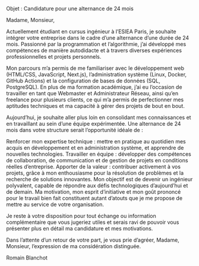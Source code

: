 Objet : Candidature pour une alternance de 24 mois

Madame, Monsieur,

Actuellement étudiant en cursus ingénieur à l’ESIEA Paris, je souhaite intégrer votre entreprise dans le cadre d’une alternance d’une durée de 24 mois. Passionné par la programmation et l’algorithmie, j’ai développé mes compétences de manière autodidacte et à travers diverses expériences professionnelles et projets personnels.

Mon parcours m’a permis de me familiariser avec le développement web (HTML/CSS, JavaScript, Next.js), l’administration système (Linux, Docker, GitHub Actions) et la configuration de bases de données (SQL, PostgreSQL). En plus de ma formation académique, j’ai eu l’occasion de travailler en tant que Webmaster et Administrateur Réseau, ainsi qu’en freelance pour plusieurs clients, ce qui m’a permis de perfectionner mes aptitudes techniques et ma capacité à gérer des projets de bout en bout.

Aujourd’hui, je souhaite aller plus loin en consolidant mes connaissances et en travaillant au sein d’une équipe expérimentée. Une alternance de 24 mois dans votre structure serait l’opportunité idéale de :

Renforcer mon expertise technique : mettre en pratique au quotidien mes acquis en développement et en administration système, et apprendre de nouvelles technologies.
Travailler en équipe : développer des compétences de collaboration, de communication et de gestion de projets en conditions réelles d’entreprise.
Apporter de la valeur : contribuer activement à vos projets, grâce à mon enthousiasme pour la résolution de problèmes et la recherche de solutions innovantes.
Mon objectif est de devenir un ingénieur polyvalent, capable de répondre aux défis technologiques d’aujourd’hui et de demain. Ma motivation, mon esprit d’initiative et mon goût prononcé pour le travail bien fait constituent autant d’atouts que je me propose de mettre au service de votre organisation.

Je reste à votre disposition pour tout échange ou information complémentaire que vous jugeriez utiles et serais ravi de pouvoir vous présenter plus en détail ma candidature et mes motivations.

Dans l’attente d’un retour de votre part, je vous prie d’agréer, Madame, Monsieur, l’expression de ma considération distinguée.

Romain Blanchot